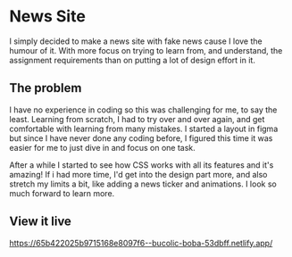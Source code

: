 # News Site

I simply decided to make a news site with fake news cause I love the humour of it. With more focus on trying to learn from, and understand, the assignment requirements than on putting a lot of design effort in it. 

## The problem

I have no experience in coding so this was challenging for me, to say the least. Learning from scratch, I had to try over and over again, and get comfortable with learning from many mistakes. I started a layout in figma but since I have never done any coding before, I figured this time it was easier for me to just dive in and focus on one task. 

After a while I started to see how CSS works with all its features and it's amazing! If i had more time, I'd get into the design part more, and also stretch my limits a bit, like adding a news ticker and animations. I look so much forward to learn more.


## View it live

https://65b422025b9715168e8097f6--bucolic-boba-53dbff.netlify.app/

